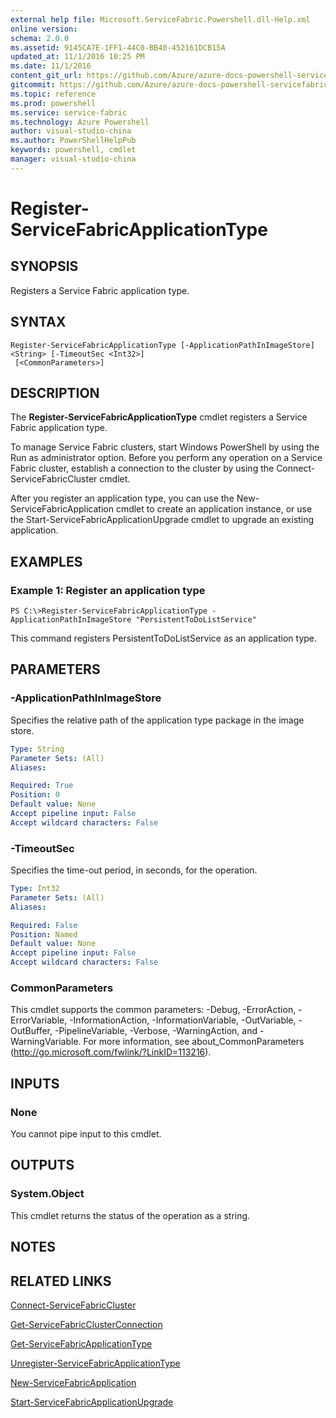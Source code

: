 ```yaml
---
external help file: Microsoft.ServiceFabric.Powershell.dll-Help.xml
online version: 
schema: 2.0.0
ms.assetid: 9145CA7E-1FF1-44C0-BB40-452161DCB15A
updated_at: 11/1/2016 10:25 PM
ms.date: 11/1/2016
content_git_url: https://github.com/Azure/azure-docs-powershell-servicefabric/blob/master/Service-Fabric-cmdlets/ServiceFabric/vlatest/Register-ServiceFabricApplicationType.md
gitcommit: https://github.com/Azure/azure-docs-powershell-servicefabric/blob/945bc222fc1036fec4385fa64462f3b4fa439079/Service-Fabric-cmdlets/ServiceFabric/vlatest/Register-ServiceFabricApplicationType.md
ms.topic: reference
ms.prod: powershell
ms.service: service-fabric
ms.technology: Azure Powershell
author: visual-studio-china
ms.author: PowerShellHelpPub
keywords: powershell, cmdlet
manager: visual-studio-china
---
```


# Register-ServiceFabricApplicationType

## SYNOPSIS
Registers a Service Fabric application type.

## SYNTAX

```
Register-ServiceFabricApplicationType [-ApplicationPathInImageStore] <String> [-TimeoutSec <Int32>]
 [<CommonParameters>]
```

## DESCRIPTION
The **Register-ServiceFabricApplicationType** cmdlet registers a Service Fabric application type.

To manage Service Fabric clusters, start Windows PowerShell by using the Run as administrator option.
Before you perform any operation on a Service Fabric cluster, establish a connection to the cluster by using the Connect-ServiceFabricCluster cmdlet.

After you register an application type, you can use the New-ServiceFabricApplication cmdlet to create an application instance, or use the Start-ServiceFabricApplicationUpgrade cmdlet to upgrade an existing application.

## EXAMPLES

### Example 1: Register an application type
```
PS C:\>Register-ServiceFabricApplicationType -ApplicationPathInImageStore "PersistentToDoListService"
```

This command registers PersistentToDoListService as an application type.

## PARAMETERS

### -ApplicationPathInImageStore
Specifies the relative path of the application type package in the image store.

```yaml
Type: String
Parameter Sets: (All)
Aliases: 

Required: True
Position: 0
Default value: None
Accept pipeline input: False
Accept wildcard characters: False
```

### -TimeoutSec
Specifies the time-out period, in seconds, for the operation.

```yaml
Type: Int32
Parameter Sets: (All)
Aliases: 

Required: False
Position: Named
Default value: None
Accept pipeline input: False
Accept wildcard characters: False
```

### CommonParameters
This cmdlet supports the common parameters: -Debug, -ErrorAction, -ErrorVariable, -InformationAction, -InformationVariable, -OutVariable, -OutBuffer, -PipelineVariable, -Verbose, -WarningAction, and -WarningVariable. For more information, see about_CommonParameters (http://go.microsoft.com/fwlink/?LinkID=113216).

## INPUTS

### None
You cannot pipe input to this cmdlet.

## OUTPUTS

### System.Object
This cmdlet returns the status of the operation as a string.

## NOTES

## RELATED LINKS

[Connect-ServiceFabricCluster](xref:ServiceFabric/vlatest/Connect-ServiceFabricCluster.md)

[Get-ServiceFabricClusterConnection](xref:ServiceFabric/vlatest/Get-ServiceFabricClusterConnection.md)

[Get-ServiceFabricApplicationType](xref:ServiceFabric/vlatest/Get-ServiceFabricApplicationType.md)

[Unregister-ServiceFabricApplicationType](xref:ServiceFabric/vlatest/Unregister-ServiceFabricApplicationType.md)

[New-ServiceFabricApplication](xref:ServiceFabric/vlatest/New-ServiceFabricApplication.md)

[Start-ServiceFabricApplicationUpgrade](xref:ServiceFabric/vlatest/Start-ServiceFabricApplicationUpgrade.md)


